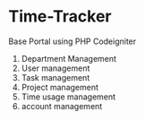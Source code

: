 # Time-Tracker
Base Portal  using PHP Codeigniter

1. Department Management
2. User management
3. Task management
4. Project management
5. Time usage management
6. account management